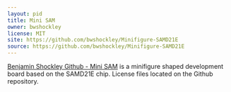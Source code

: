 ```yaml
---
layout: pid
title: Mini SAM
owner: bwshockley
license: MIT
site: https://github.com/bwshockley/Minifigure-SAMD21E
source: https://github.com/bwshockley/Minifigure-SAMD21E
---
```

[Benjamin Shockley Github - Mini SAM](https://github.com/bwshockley/Minifigure-SAMD21E) is a minifigure shaped development board based on the SAMD21E chip.  License files located on the Github repository.
